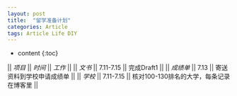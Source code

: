 ```yaml
---
layout: post
title:  "留学准备计划"
categories: Article
tags: Article Life DIY
---
```


* content
{:toc}

|| *项目*    || *时间*   || *工作* ||
|| *文书*    || 7.11-7.15 || 完成Draft1 ||
|| *成绩单*  || 7.13 || 寄送资料到学校申请成绩单 ||
|| *学校* || 7.11-7.15 || 核对100-130排名的大学，每条记录在博客里 ||
